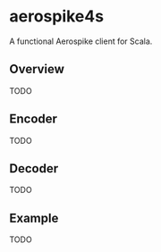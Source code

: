 # aerospike4s

A functional Aerospike client for Scala.

## Overview

TODO

## Encoder

TODO

## Decoder

TODO

## Example

TODO